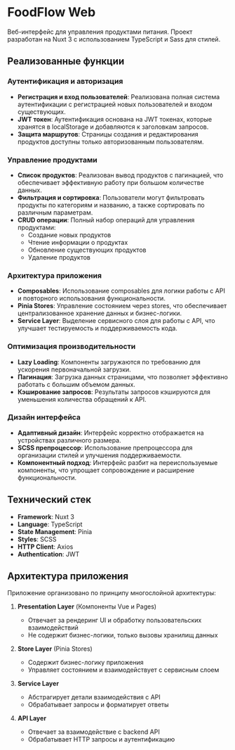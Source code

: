 # FoodFlow Web

Веб-интерфейс для управления продуктами питания. Проект разработан на Nuxt 3 с использованием TypeScript и Sass для стилей.

## Реализованные функции

### Аутентификация и авторизация
- **Регистрация и вход пользователей**: Реализована полная система аутентификации с регистрацией новых пользователей и входом существующих.
- **JWT токен**: Аутентификация основана на JWT токенах, которые хранятся в localStorage и добавляются к заголовкам запросов.
- **Защита маршрутов**: Страницы создания и редактирования продуктов доступны только авторизованным пользователям.

### Управление продуктами
- **Список продуктов**: Реализован вывод продуктов с пагинацией, что обеспечивает эффективную работу при большом количестве данных.
- **Фильтрация и сортировка**: Пользователи могут фильтровать продукты по категориям и названию, а также сортировать по различным параметрам.
- **CRUD операции**: Полный набор операций для управления продуктами:
  - Создание новых продуктов
  - Чтение информации о продуктах
  - Обновление существующих продуктов
  - Удаление продуктов

### Архитектура приложения
- **Composables**: Использование composables для логики работы с API и повторного использования функциональности.
- **Pinia Stores**: Управление состоянием через stores, что обеспечивает централизованное хранение данных и бизнес-логики.
- **Service Layer**: Выделение сервисного слоя для работы с API, что улучшает тестируемость и поддерживаемость кода.

### Оптимизация производительности
- **Lazy Loading**: Компоненты загружаются по требованию для ускорения первоначальной загрузки.
- **Пагинация**: Загрузка данных страницами, что позволяет эффективно работать с большим объемом данных.
- **Кэширование запросов**: Результаты запросов кэшируются для уменьшения количества обращений к API.

### Дизайн интерфейса
- **Адаптивный дизайн**: Интерфейс корректно отображается на устройствах различного размера.
- **SCSS препроцессор**: Использование препроцессора для организации стилей и улучшения поддерживаемости.
- **Компонентный подход**: Интерфейс разбит на переиспользуемые компоненты, что упрощает сопровождение и расширение функциональности.

## Технический стек
- **Framework**: Nuxt 3
- **Language**: TypeScript
- **State Management**: Pinia
- **Styles**: SCSS
- **HTTP Client**: Axios
- **Authentication**: JWT

## Архитектура приложения

Приложение организовано по принципу многослойной архитектуры:

1. **Presentation Layer** (Компоненты Vue и Pages)
   - Отвечает за рендеринг UI и обработку пользовательских взаимодействий
   - Не содержит бизнес-логики, только вызовы хранилищ данных

2. **Store Layer** (Pinia Stores)
   - Содержит бизнес-логику приложения
   - Управляет состоянием и взаимодействует с сервисным слоем

3. **Service Layer**
   - Абстрагирует детали взаимодействия с API
   - Обрабатывает запросы и форматирует ответы

4. **API Layer**
   - Отвечает за взаимодействие с backend API
   - Обрабатывает HTTP запросы и аутентификацию